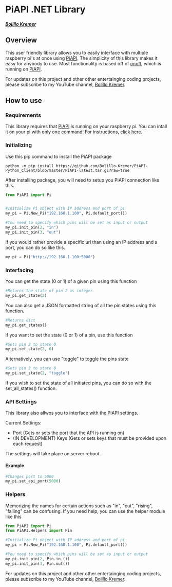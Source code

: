 # PiAPI .NET Library
##### [Bolillo Kremer](https://youtube.com/BolilloKremer?https://www.youtube.com/BolilloKremer?sub_confirmation=1)

## Overview
This user friendly library allows you to easily interface with multiple raspberry pi's at once using [PiAPI](https://github.com/Bolillo-Kremer/PiAPI). The simplicity of this library makes it easy for anybody to use. Most functionality is based off of [onoff](https://www.npmjs.com/package/onoff), which is running on [PiAPI](https://github.com/Bolillo-Kremer/PiAPI).

For updates on this project and other other entertainging coding projects, please subscribe to my YouTube channel, [Bolillo Kremer](https://youtube.com/BolilloKremer?https://www.youtube.com/BolilloKremer?sub_confirmation=1). 

## How to use

### Requirements
This library requires that [PiAPI](https://github.com/Bolillo-Kremer/PiAPI) is running on your raspberry pi. You can intall it on your pi with only one command! For instructions, [click here](https://github.com/Bolillo-Kremer/PiAPI/blob/master/README.md).

### Initializing
Use this pip command to install the PiAPI package
```
python -m pip install https://github.com/Bolillo-Kremer/PiAPI-Python_Client/blob/master/PiAPI-latest.tar.gz?raw=true
```
After installing package, you will need to setup you PiAPI connection like this.

```py
from PiAPI import Pi
```
```py

#Initialize Pi object with IP address and port of pi
my_pi = Pi.New_Pi("192.168.1.100", Pi.default_port())

#You need to specify which pins will be set as input or output
my_pi.init_pin(2, "in")
my_pi.init_pin(3, "out")
```

If you would rather provide a specific url than using an IP address and a port, you can do so like this.
```py
my_pi = Pi("http://192.168.1.100:5000")
```


### Interfacing

You can get the state (0 or 1) of a given pin using this function
```py
#Returns the state of pin 2 as integer
my_pi.get_state(2)
```

You can also get a JSON formatted string of all the pin states using this function.

```py
#Returns dict
my_pi.get_states()
```
If you want to set the state (0 or 1) of a pin, use this function
```py
#Sets pin 2 to state 0
my_pi.set_state(2, 0)
```
Alternatively, you can use "toggle" to toggle the pins state
```py
#Sets pin 2 to state 0
my_pi.set_state(2, "toggle")
```

If you wish to set the state of all initiated pins, you can do so with the set_all_states() function.


### API Settings

This library also allwos you to interface with the PiAPI settings.

Current Settings:
* Port (Gets or sets the port that the API is running on)
* (IN DEVELOPMENT) Keys (Gets or sets keys that must be provided upon each request)

The settings will take place on server reboot.

#### Example
```py
#Changes port to 5000
my_pi.set_api_port(5000)
```

### Helpers

Memorizing the names for certain actions such as "in", "out", "rising", "falling" can be confusing.
If you need help, you can use the helper module like this


```py
from PiAPI import Pi
from PiAPI.Helpers import Pin

#Initialize Pi object with IP address and port of pi
my_pi = Pi.New_Pi("192.168.1.100", Pi.default_port())

#You need to specify which pins will be set as input or output
my_pi.init_pin(2, Pin.in_())
my_pi.init_pin(3, Pin.out())
```


For updates on this project and other other entertainging coding projects, please subscribe to my YouTube channel, [Bolillo Kremer](https://youtube.com/BolilloKremer?https://www.youtube.com/BolilloKremer?sub_confirmation=1). 
